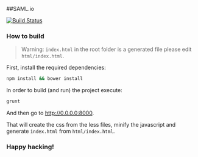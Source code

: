 ##SAML.io

[![Build Status](https://travis-ci.org/jsonwebtoken/jsonwebtoken.github.io.png?branch=master)](https://travis-ci.org/jsonwebtoken/jsonwebtoken.github.io)

### How to build

> Warning: `index.html` in the root folder is a generated file please edit `html/index.html`.

First, install the required dependencies:

```sh
npm install && bower install
```

In order to build (and run) the project execute:

```sh
grunt
```

And then go to http://0.0.0.0:8000.

That will create the css from the less files, minify the javascript and generate `index.html` from `html/index.html`. 


### Happy hacking!


